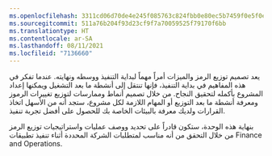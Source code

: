 ```yaml
---
ms.openlocfilehash: 3311cd06d70de4e245f085763c824fbb0e80ec5b7459f0e5f0ea24b153739abf
ms.sourcegitcommit: 511a76b204f93d23cf9f7a70059525f79170f6bb
ms.translationtype: HT
ms.contentlocale: ar-SA
ms.lasthandoff: 08/11/2021
ms.locfileid: "7136660"
---
```


يعد تصميم توزيع الرمز والميزات أمراً مهماً لبداية التنفيذ ووسطه ونهايته. عندما تفكر في هذه المفاهيم في بداية التنفيذ، فإنها تنتقل إلى أنشطة ما بعد التشغيل ويمكنها إعداد المشروع بأكمله لتحقيق النجاح.
من خلال تصميم أنماط وممارسات لتوزيع تغييرات الرموز ومعرفة أنشطة ما بعد التوزيع أو المهام اللازمة لكل مشروع، ستجد أنه من الأسهل اتخاذ القرارات ولديك معرفة بالبيئات الخاصة بك للحصول على أفضل تجربة تنفيذ.

بنهاية هذه الوحدة، ستكون قادراً على تحديد ووصف عمليات واستراتيجيات توزيع الرمز من خلال التحقق من أنه مناسب لمتطلبات الشركة المحددة أثناء تنفيذ تطبيقات Finance and Operations.
 